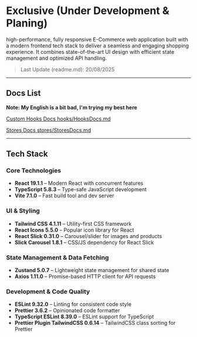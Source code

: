 # Exclusive (Under Development & Planing)

high-performance, fully responsive E-Commerce web application built with a modern frontend tech stack to deliver a seamless and engaging shopping experience.
It combines state-of-the-art UI design with efficient state management and optimized API handling.

> Last Update (readme.md): 20/08/2025

---

## Docs List

**Note: My English is a bit bad, I'm trying my best here**

[Custom Hooks Docs hooks/HooksDocs.md](./src/hooks/HooksDocs.md)

[Stores Docs stores/StoresDocs.md](./src/stores/StoresDocs.md)

---

## Tech Stack

### **Core Technologies**

- **React 19.1.1** – Modern React with concurrent features
- **TypeScript 5.8.3** – Type-safe JavaScript development
- **Vite 7.1.0** – Fast build tool and dev server

### **UI & Styling**

- **Tailwind CSS 4.1.11** – Utility-first CSS framework
- **React Icons 5.5.0** – Popular icon library for React
- **React Slick 0.31.0** – Carousel/slider for images and products
- **Slick Carousel 1.8.1** – CSS/JS dependency for React Slick

### **State Management & Data Fetching**

- **Zustand 5.0.7** – Lightweight state management for shared state
- **Axios 1.11.0** – Promise-based HTTP client for API requests

### **Development & Code Quality**

- **ESLint 9.32.0** – Linting for consistent code style
- **Prettier 3.6.2** – Opinionated code formatter
- **TypeScript ESLint 8.39.0** – ESLint support for TypeScript
- **Prettier Plugin TailwindCSS 0.6.14** – TailwindCSS class sorting for Prettier
